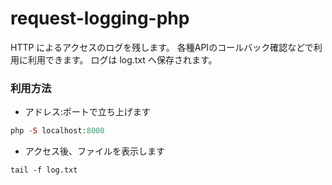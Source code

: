 # request-logging-php

HTTP によるアクセスのログを残します。
各種APIのコールバック確認などで利用に利用できます。
ログは log.txt へ保存されます。

### 利用方法

* アドレス:ポートで立ち上げます

```php
php -S localhost:8000
```

* アクセス後、ファイルを表示します

```
tail -f log.txt
```
